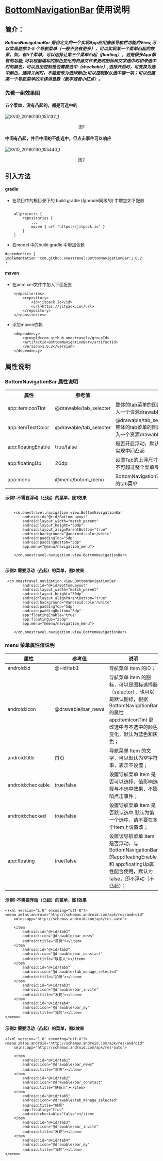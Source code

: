 
# [BottomNavigationBar](https://github.com/onestravel/BottomNavigationBar) 使用说明

## 简介：

##### BottomNavigationBar 是自定义的一个实现App应用底部导航栏功能的View,可以实现底部 2-5 个导航菜单（一般不会有更多），可以实现某一个菜单凸起的效果，如，有5个菜单，可以选择让第三个菜单凸起（floating），这是很多App都有的功能; 可以根据编写的颜色变化的资源文件来更改图标和文字选中时和未选中时的颜色，可以自由控制是否需要选中（checkable）,选择开启时，可变换为选中颜色，选择关闭时，不能更改为选择颜色;可以控制默认选中哪一项；可以设置某一个导航菜单的未读消息数（数字或者小红点）。

### 先看一组效果图

#### 五个菜单，没有凸起的，都是可选中的

![SVID_20190130_155132_1](resources/SVID_20190130_155132_1.gif)

<center>图1</center>

#### 中间有凸起，并且中间的不能选中，但点击事件可以响应

![SVID_20190130_155440_1](resources/SVID_20190130_155440_1.gif)

<center>图2</center>

## 引入方法

#### gradle

- 在项目中的根目录下的 build.gradle (与model同级的) 中增加如下配置

```

	allprojects {
		repositories {
			...
			maven { url 'https://jitpack.io' }
		}
	}

```

- 在model 中的build.gradle 中增加依赖

```
dependencies {
implementation 'com.github.onestravel:BottomNavigationBar:1.0.2'
}

```

#### maven

- 在pom.xml文件中加入下面配置

```
	<repositories>
		<repository>
		    <id>jitpack.io</id>
		    <url>https://jitpack.io</url>
		</repository>
	</repositories>
```

- 添加maven依赖

```
	<dependency>
	    <groupId>com.github.onestravel</groupId>
	    <artifactId>BottomNavigationBar</artifactId>
	    <version>1.0.2</version>
	</dependency>

```



## 属性说明

### BottomNavigationBar 属性说明

| 属性               | 参考值                 | 说明                                                         |
| ------------------ | ---------------------- | ------------------------------------------------------------ |
| app:itemIconTint   | @drawable/tab_selecter | 整体的tab菜单的图片选中和未选中的颜色变化，传入一个资源drawable文件 |
| app:itemTextColor  | @drawable/tab_selecter | @drawable/tab_selecter@drawable/tab_selecter整体的tab菜单的图片选中和未选中的颜色变化，传入一个资源drawable文件 |
| app:floatingEnable | true/false             | 是否开启浮动，默认为false，设置为true是，可以实现中间凸起    |
| app:floatingUp     | 20dp                   | 设置Tab的上浮尺寸，比如：上浮20dp，上浮尺寸不可超过整个菜单高度的1/2 |
| app:menu           | @menu/botom_menu       | BottomNavigationBar导航栏的关键，设置导航栏的tab菜单                  |

#### 示例1:不需要浮动（凸起）的菜单，图1效果

```

    <cn.onestravel.navigation.view.BottomNavigationBar
        android:id="@+id/BottomLayout"
        android:layout_width="match_parent"
        android:layout_height="50dp"
        android:layout_alignParentBottom="true"
        android:background="@android:color/white"
        android:paddingTop="5dp"
        android:paddingBottom="5dp"
        app:menu="@menu/navigation_menu">

    </cn.onestravel.navigation.view.BottomNavigationBar>
    
```

#### 示例2:需要浮动（凸起）的菜单，图2效果

```
 <cn.onestravel.navigation.view.BottomNavigationBar
        android:id="@+id/BottomLayout"
        android:layout_width="match_parent"
        android:layout_height="50dp"
        android:layout_alignParentBottom="true"
        android:background="@android:color/white"
        android:paddingTop="5dp"
        android:paddingBottom="5dp"
        app:floatingEnable="true"
        app:floatingUp="25dp"
        app:menu="@menu/navigation_menu">

    </cn.onestravel.navigation.view.BottomNavigationBar>
```

### menu 菜单属性值说明

| 属性              | 参考值             | 说明                                                         |
| ----------------- | ------------------ | ------------------------------------------------------------ |
| android:id        | @+id/tab1          | 导航菜单 Item 的ID；                                         |
| android:icon      | @drawable/bar_news | 导航菜单 Item 的图标，可以是图标选择器（selector），也可以是默认图标，根据BottomNavigationBar的属性 app:itemIconTint 更改选中与不选中的颜色变化，默认为蓝色和灰色； |
| android:title     | 首页               | 导航菜单 Item 的文字，可以默认为空字符串，表示不设置；       |
| android:checkable | true/false         | 设置导航菜单 Item 是否可以选择，值影响选择与不选中效果，不影响点击事件； |
| android:checked   | true/false         | 设置导航菜单 Item 是否默认选中,默认为第一个选中，请不要在多个Item上设置改； |
| app:floating      | true/false         | 设置该导航菜单 Item 是否浮动，与BottomNavigationBar 的app:floatingEnable和 app:floatingUp属性配合使用，默认为false，即不浮动（不凸起）； |

#### 示例1:不需要浮动（凸起）的菜单，图1效果

```
<?xml version="1.0" encoding="utf-8"?>
<menu xmlns:android="http://schemas.android.com/apk/res/android"
    xmlns:app="http://schemas.android.com/apk/res-auto">

    <item
        android:id="@+id/tab1"
        android:icon="@drawable/bar_news"
        android:title="首页"></item>
    <item
        android:id="@+id/tab2"
        android:icon="@drawable/bar_constact"
        android:title="联系人"></item>
    <item
        android:id="@+id/tab5"
        android:icon="@drawable/tab_manage_selected"
        android:title="拍照"></item>
    <item
        android:id="@+id/tab3"
        android:icon="@drawable/bar_invite"
        android:title="发现"></item>
    <item
        android:id="@+id/tab4"
        android:icon="@drawable/bar_my"
        android:title="我的"></item>
</menu>
```

#### 示例2:需要浮动（凸起）的菜单，图2效果

```
<?xml version="1.0" encoding="utf-8"?>
<menu xmlns:android="http://schemas.android.com/apk/res/android"
    xmlns:app="http://schemas.android.com/apk/res-auto">

    <item
        android:id="@+id/tab1"
        android:icon="@drawable/bar_news"
        android:title="首页"></item>
    <item
        android:id="@+id/tab2"
        android:icon="@drawable/bar_constact"
        android:title="联系人"></item>
    <item
        android:id="@+id/tab5"
        android:icon="@drawable/tab_manage_selected"
        android:title="拍照"
        app:floating="true"
        android:checkable="false"></item>
    <item
        android:id="@+id/tab3"
        android:icon="@drawable/bar_invite"
        android:title="发现"></item>
    <item
        android:id="@+id/tab4"
        android:icon="@drawable/bar_my"
        android:title="我的"></item>
</menu>
```

